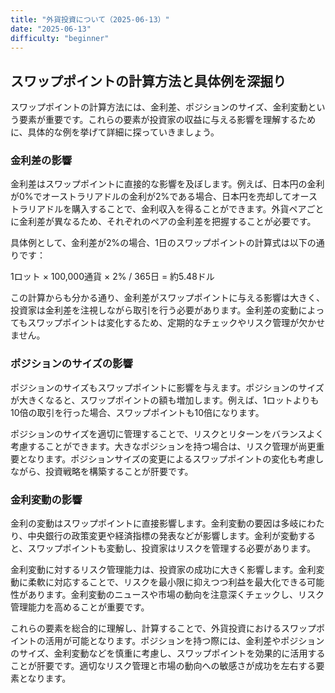 ```yaml
---
title: "外貨投資について（2025-06-13）"
date: "2025-06-13"
difficulty: "beginner"
---
```


## スワップポイントの計算方法と具体例を深掘り

スワップポイントの計算方法には、金利差、ポジションのサイズ、金利変動という要素が重要です。これらの要素が投資家の収益に与える影響を理解するために、具体的な例を挙げて詳細に探っていきましょう。

### 金利差の影響

金利差はスワップポイントに直接的な影響を及ぼします。例えば、日本円の金利が0%でオーストラリアドルの金利が2%である場合、日本円を売却してオーストラリアドルを購入することで、金利収入を得ることができます。外貨ペアごとに金利差が異なるため、それぞれのペアの金利差を把握することが必要です。

具体例として、金利差が2%の場合、1日のスワップポイントの計算式は以下の通りです：

1ロット × 100,000通貨 × 2% / 365日 = 約5.48ドル

この計算からも分かる通り、金利差がスワップポイントに与える影響は大きく、投資家は金利差を注視しながら取引を行う必要があります。金利差の変動によってもスワップポイントは変化するため、定期的なチェックやリスク管理が欠かせません。

### ポジションのサイズの影響

ポジションのサイズもスワップポイントに影響を与えます。ポジションのサイズが大きくなると、スワップポイントの額も増加します。例えば、1ロットよりも10倍の取引を行った場合、スワップポイントも10倍になります。

ポジションのサイズを適切に管理することで、リスクとリターンをバランスよく考慮することができます。大きなポジションを持つ場合は、リスク管理が尚更重要となります。ポジションサイズの変更によるスワップポイントの変化も考慮しながら、投資戦略を構築することが肝要です。

### 金利変動の影響

金利の変動はスワップポイントに直接影響します。金利変動の要因は多岐にわたり、中央銀行の政策変更や経済指標の発表などが影響します。金利が変動すると、スワップポイントも変動し、投資家はリスクを管理する必要があります。

金利変動に対するリスク管理能力は、投資家の成功に大きく影響します。金利変動に柔軟に対応することで、リスクを最小限に抑えつつ利益を最大化できる可能性があります。金利変動のニュースや市場の動向を注意深くチェックし、リスク管理能力を高めることが重要です。

これらの要素を総合的に理解し、計算することで、外貨投資におけるスワップポイントの活用が可能となります。ポジションを持つ際には、金利差やポジションのサイズ、金利変動などを慎重に考慮し、スワップポイントを効果的に活用することが肝要です。適切なリスク管理と市場の動向への敏感さが成功を左右する要素となります。
